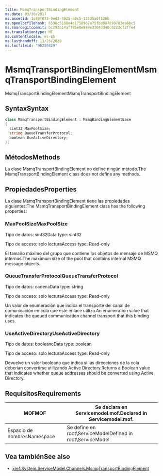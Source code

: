 ```yaml
---
title: MsmqTransportBindingElement
ms.date: 03/30/2017
ms.assetid: 1c89f073-9ed3-4025-a8c5-13535a0f526b
ms.openlocfilehash: 6590c5188e4e1758987a75fbd007099703ea6bc5
ms.sourcegitcommit: bc293b14af795e0e999e3304dd40c0222cf2ffe4
ms.translationtype: MT
ms.contentlocale: es-ES
ms.lasthandoff: 11/26/2020
ms.locfileid: "96250429"
---
```

# <a name="msmqtransportbindingelement"></a><span data-ttu-id="f123a-102">MsmqTransportBindingElement</span><span class="sxs-lookup"><span data-stu-id="f123a-102">MsmqTransportBindingElement</span></span>

<span data-ttu-id="f123a-103">MsmqTransportBindingElement</span><span class="sxs-lookup"><span data-stu-id="f123a-103">MsmqTransportBindingElement</span></span>  
  
## <a name="syntax"></a><span data-ttu-id="f123a-104">Syntax</span><span class="sxs-lookup"><span data-stu-id="f123a-104">Syntax</span></span>  
  
```csharp
class MsmqTransportBindingElement : MsmqBindingElementBase  
{  
  sint32 MaxPoolSize;  
  string QueueTransferProtocol;  
  boolean UseActiveDirectory;  
};  
```  
  
## <a name="methods"></a><span data-ttu-id="f123a-105">Métodos</span><span class="sxs-lookup"><span data-stu-id="f123a-105">Methods</span></span>  

 <span data-ttu-id="f123a-106">La clase MsmqTransportBindingElement no define ningún método.</span><span class="sxs-lookup"><span data-stu-id="f123a-106">The MsmqTransportBindingElement class does not define any methods.</span></span>  
  
## <a name="properties"></a><span data-ttu-id="f123a-107">Propiedades</span><span class="sxs-lookup"><span data-stu-id="f123a-107">Properties</span></span>  

 <span data-ttu-id="f123a-108">La clase MsmqTransportBindingElement tiene las propiedades siguientes:</span><span class="sxs-lookup"><span data-stu-id="f123a-108">The MsmqTransportBindingElement class has the following properties:</span></span>  
  
### <a name="maxpoolsize"></a><span data-ttu-id="f123a-109">MaxPoolSize</span><span class="sxs-lookup"><span data-stu-id="f123a-109">MaxPoolSize</span></span>  

 <span data-ttu-id="f123a-110">Tipo de datos: sint32</span><span class="sxs-lookup"><span data-stu-id="f123a-110">Data type: sint32</span></span>  
  
 <span data-ttu-id="f123a-111">Tipo de acceso: solo lectura</span><span class="sxs-lookup"><span data-stu-id="f123a-111">Access type: Read-only</span></span>  
  
 <span data-ttu-id="f123a-112">El tamaño máximo del grupo que contiene los objetos de mensaje de MSMQ internos.</span><span class="sxs-lookup"><span data-stu-id="f123a-112">The maximum size of the pool that contains internal MSMQ message objects.</span></span>  
  
### <a name="queuetransferprotocol"></a><span data-ttu-id="f123a-113">QueueTransferProtocol</span><span class="sxs-lookup"><span data-stu-id="f123a-113">QueueTransferProtocol</span></span>  

 <span data-ttu-id="f123a-114">Tipo de datos: cadena</span><span class="sxs-lookup"><span data-stu-id="f123a-114">Data type: string</span></span>  
  
 <span data-ttu-id="f123a-115">Tipo de acceso: solo lectura</span><span class="sxs-lookup"><span data-stu-id="f123a-115">Access type: Read-only</span></span>  
  
 <span data-ttu-id="f123a-116">Un valor de enumeración que indica el transporte del canal de comunicación en cola que este enlace utiliza.</span><span class="sxs-lookup"><span data-stu-id="f123a-116">An enumeration value that indicates the queued communication channel transport that this binding uses.</span></span>  
  
### <a name="useactivedirectory"></a><span data-ttu-id="f123a-117">UseActiveDirectory</span><span class="sxs-lookup"><span data-stu-id="f123a-117">UseActiveDirectory</span></span>  

 <span data-ttu-id="f123a-118">Tipo de datos: booleano</span><span class="sxs-lookup"><span data-stu-id="f123a-118">Data type: boolean</span></span>  
  
 <span data-ttu-id="f123a-119">Tipo de acceso: solo lectura</span><span class="sxs-lookup"><span data-stu-id="f123a-119">Access type: Read-only</span></span>  
  
 <span data-ttu-id="f123a-120">Devuelve un valor booleano que indica si las direcciones de la cola deberían convertirse utilizando Active Directory.</span><span class="sxs-lookup"><span data-stu-id="f123a-120">Returns a Boolean value that indicates whether queue addresses should be converted using Active Directory.</span></span>  
  
## <a name="requirements"></a><span data-ttu-id="f123a-121">Requisitos</span><span class="sxs-lookup"><span data-stu-id="f123a-121">Requirements</span></span>  
  
|<span data-ttu-id="f123a-122">MOF</span><span class="sxs-lookup"><span data-stu-id="f123a-122">MOF</span></span>|<span data-ttu-id="f123a-123">Se declara en Servicemodel.mof.</span><span class="sxs-lookup"><span data-stu-id="f123a-123">Declared in Servicemodel.mof.</span></span>|  
|---------|-----------------------------------|  
|<span data-ttu-id="f123a-124">Espacio de nombres</span><span class="sxs-lookup"><span data-stu-id="f123a-124">Namespace</span></span>|<span data-ttu-id="f123a-125">Se define en root\ServiceModel</span><span class="sxs-lookup"><span data-stu-id="f123a-125">Defined in root\ServiceModel</span></span>|  
  
## <a name="see-also"></a><span data-ttu-id="f123a-126">Vea también</span><span class="sxs-lookup"><span data-stu-id="f123a-126">See also</span></span>

- <xref:System.ServiceModel.Channels.MsmqTransportBindingElement>
